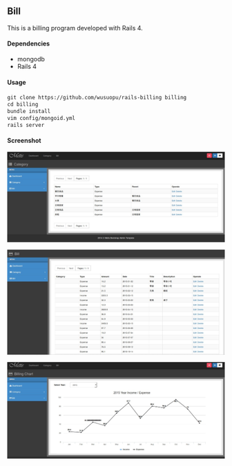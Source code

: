 ## Bill

This is a billing program developed with Rails 4.

#### Dependencies

  * mongodb  
  * Rails 4  


#### Usage

    git clone https://github.com/wusuopu/rails-billing billing
    cd billing
    bundle install
    vim config/mongoid.yml
    rails server


#### Screenshot

![001](doc/001.jpg)

![002](doc/002.jpg)

![003](doc/003.jpg)
  

  